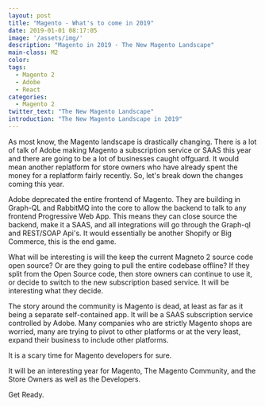 ```yaml
---
layout: post
title: "Magento - What's to come in 2019"
date: 2019-01-01 08:17:05
image: '/assets/img/'
description: "Magento in 2019 - The New Magento Landscape"
main-class: M2
color: 
tags: 
  - Magento 2
  - Adobe
  - React
categories: 
  - Magento 2
twitter_text: "The New Magento Landscape"
introduction: "The New Magento Landscape in 2019"
---
```


As most know, the Magento landscape is drastically changing. There is a lot of talk of Adobe making Magento a subscription service or SAAS this year and there are going to be a lot of businesses caught offguard. It would mean another replatform for store owners who have already spent the money for a replatform fairly recently. So, let's break down the changes coming this year.

Adobe deprecated the entire frontend of Magento. They are building in Graph-QL and RabbitMQ into the core to allow the backend to talk to any frontend Progressive Web App. This means they can close source the backend, make it a SAAS, and all integrations will go through the Graph-ql and REST/SOAP Api's. It would essentially be another Shopify or Big Commerce, this is the end game.

What will be interesting is will the keep the current Magneto 2 source code open source? Or are they going to pull the entire codebase offline? If they split from the Open Source code, then store owners can continue to use it, or decide to switch to the new subscription based service. It will be interesting what they decide.

The story around the community is Magento is dead, at least as far as it being a separate self-contained app. It will be a SAAS subscription service controlled by Adobe. Many companies who are strictly Magento shops are worried, many are trying to pivot to other platforms or at the very least, expand their business to include other platforms.

It is a scary time for Magento developers for sure.

It will be an interesting year for Magento, The Magento Community, and the Store Owners as well as the Developers.

Get Ready.
